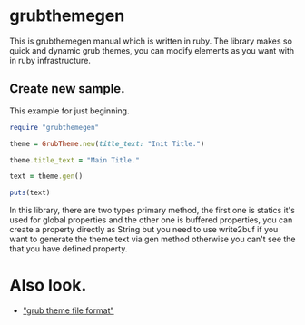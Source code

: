 # grubthemegen

This is grubthemegen manual which is written in ruby.
The library makes so quick and dynamic grub themes, you can modify elements as you want with in ruby infrastructure.

## Create new sample.

This example for just beginning.

```rb
require "grubthemegen"

theme = GrubTheme.new(title_text: "Init Title.")

theme.title_text = "Main Title."

text = theme.gen()

puts(text)
```

In this library, there are two types primary method, the first one is statics it's used for global properties and the other one is buffered properties, you can create a property directly as String but you need to use write2buf if you want to generate the theme text via gen method otherwise you can't see the that you have defined property.


# Also look.
- ["grub theme file format"](https://www.gnu.org/software/grub/manual/grub/html_node/Theme-file-format.html)
